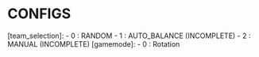 # CONFIGS
[team_selection]:
    - 0 : RANDOM
    - 1 : AUTO_BALANCE (INCOMPLETE)
    - 2 : MANUAL (INCOMPLETE)
[gamemode]:
    - 0 : Rotation